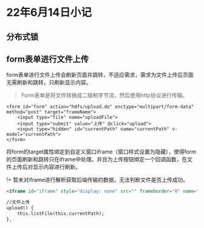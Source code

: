 # 22年6月14日小记

## 分布式锁

## form表单进行文件上传

form表单进行文件上传会刷新页面并跳转，不适应需求，需求为文件上传后页面无需刷新和跳转，只刷新显示内容。

> Form表单是将文件转换成二级制字节流，然后使用http协议进行传输。

```vue
<form id="form" action="hdfs/upload.do" enctype="multipart/form-data" method="post" target="frameName">
    <input type="file" name="uploadFile">
    <input type="submit" value="上传" @click="upload">
    <input type="hidden" id="currentPath" name="currentPath" v-model="currentPath">
</form>
```

将form的target属性绑定到自定义窗口iframe（窗口样式设置为隐藏），使得form的页面刷新和跳转只在iframe中处理。并且为上传按钮绑定一个回调函数，在文件上传后对显示内容进行刷新。

!> 暂未对iframe进行解析获取后端传输的数据，无法判断文件是否上传成功。

```html
<iframe id="iframe" style="display: none" src="" frameborder="0" name="frameName"></iframe>

//文件上传
upload() {
	this.listFile(this.currentPath);
},
```


